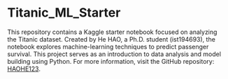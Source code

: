 # Titanic_ML_Starter

This repository contains a Kaggle starter notebook focused on analyzing the Titanic dataset. Created by He HAO, a Ph.D. student (ist194693), the notebook explores machine-learning techniques to predict passenger survival. This project serves as an introduction to data analysis and model building using Python. For more information, visit the GitHub repository: [HAOHE123](https://github.com/HAOHE123).
